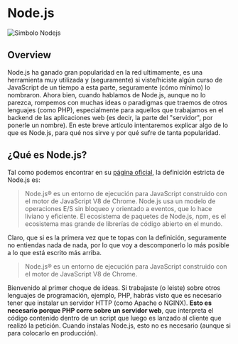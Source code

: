 # Node.js

![Simbolo Nodejs](https://dab1nmslvvntp.cloudfront.net/wp-content/uploads/2015/07/1436439824nodejs-logo.png)

## Overview
Node.js ha ganado gran popularidad en la red ultimamente, es una herramienta muy utilizada y (seguramente) si viste/hiciste algún curso de JavaScript de un tiempo a esta parte, seguramente (cómo mínimo) lo nombraron.
Ahora bien, cuando hablamos de Node.js, aunque no lo parezca, rompemos con muchas ideas o paradigmas que traemos de otros lenguajes (como PHP), especialmente para aquellos que trabajamos en el backend de las aplicaciones web (es decir, la parte del "servidor", por ponerle un nombre).
En este breve artículo intentaremos explicar algo de lo que es Node.js, para qué nos sirve y por qué sufre de tanta popularidad.

## ¿Qué es Node.js?
Tal como podemos encontrar en su [página oficial](https://nodejs.org/en/), la definición estricta de Node.js es:
>Node.js® es un entorno de ejecución para JavaScript construido con el motor de JavaScript V8 de Chrome. Node.js usa un modelo de operaciones E/S sin bloqueo y orientado a eventos, que lo hace liviano y eficiente. El ecosistema de paquetes de Node.js, npm, es el ecosistema mas grande de librerías de código abierto en el mundo.

Claro, que si es la primera vez que te topas con la definición, seguramente no entiendas nada de nada, por lo que voy a descomponerlo lo más posible a lo que está escrito más arriba.

> Node.js® es un entorno de ejecución para JavaScript construido con el motor de JavaScript V8 de Chrome.

Bienvenido al primer choque de ideas. Si trabajaste (o leiste) sobre otros lenguajes de programación, ejemplo, PHP, habrás visto que es necesario tener que instalar un servidor HTTP (como Apache o NGINX). **Esto es necesario porque PHP corre sobre un servidor web**, que interpreta el código contenido dentro de un script que luego es lanzado al cliente que realizó la petición.
Cuando instalas Node.js, esto no es necesario (aunque si para colocarlo en producción). 